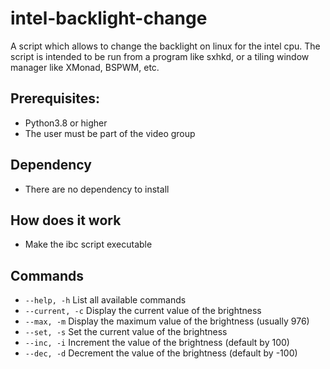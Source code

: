 # intel-backlight-change
A script which allows to change the backlight on linux for the intel cpu.
The script is intended to be run from a program like sxhkd, or a tiling window manager like XMonad, BSPWM, etc.

## Prerequisites:
* Python3.8 or higher
* The user must be part of the video group

## Dependency
* There are no dependency to install

## How does it work
* Make the ibc script executable

## Commands
* `--help, -h` List all available commands
* `--current, -c` Display the current value of the brightness
* `--max, -m` Display the maximum value of the brightness (usually 976)
* `--set, -s` Set the current value of the brightness
* `--inc, -i` Increment the value of the brightness (default by 100)
* `--dec, -d` Decrement the value of the brightness (default by -100)
